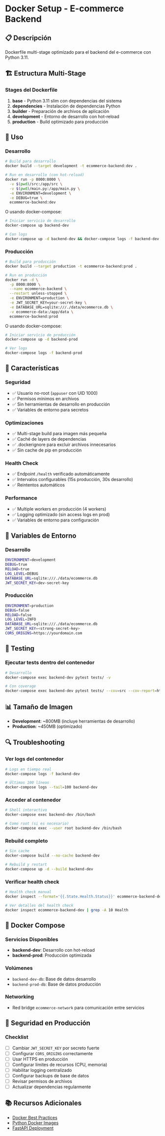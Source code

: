 # Docker Setup - E-commerce Backend

## 📋 Descripción

Dockerfile multi-stage optimizado para el backend del e-commerce con Python 3.11.

## 🏗️ Estructura Multi-Stage

### Stages del Dockerfile

1. **base** - Python 3.11 slim con dependencias del sistema
2. **dependencies** - Instalación de dependencias Python
3. **builder** - Preparación de archivos de aplicación
4. **development** - Entorno de desarrollo con hot-reload
5. **production** - Build optimizado para producción

## 🚀 Uso

### Desarrollo

```bash
# Build para desarrollo
docker build --target development -t ecommerce-backend:dev .

# Run en desarrollo (con hot-reload)
docker run -p 8000:8000 \
  -v $(pwd)/src:/app/src \
  -v $(pwd)/main.py:/app/main.py \
  -e ENVIRONMENT=development \
  -e DEBUG=true \
  ecommerce-backend:dev
```

O usando docker-compose:

```bash
# Iniciar servicio de desarrollo
docker-compose up backend-dev

# Con logs
docker-compose up -d backend-dev && docker-compose logs -f backend-dev
```

### Producción

```bash
# Build para producción
docker build --target production -t ecommerce-backend:prod .

# Run en producción
docker run -d \
  -p 8000:8000 \
  --name ecommerce-backend \
  --restart unless-stopped \
  -e ENVIRONMENT=production \
  -e JWT_SECRET_KEY=your-secret-key \
  -e DATABASE_URL=sqlite:///./data/ecommerce.db \
  -v ecommerce-data:/app/data \
  ecommerce-backend:prod
```

O usando docker-compose:

```bash
# Iniciar servicio de producción
docker-compose up -d backend-prod

# Ver logs
docker-compose logs -f backend-prod
```

## 🔧 Características

### Seguridad
- ✅ Usuario no-root (`appuser` con UID 1000)
- ✅ Permisos mínimos en archivos
- ✅ Sin herramientas de desarrollo en producción
- ✅ Variables de entorno para secretos

### Optimizaciones
- ✅ Multi-stage build para imagen más pequeña
- ✅ Caché de layers de dependencias
- ✅ .dockerignore para excluir archivos innecesarios
- ✅ Sin cache de pip en producción

### Health Check
- ✅ Endpoint `/health` verificado automáticamente
- ✅ Intervalos configurables (15s producción, 30s desarrollo)
- ✅ Reintentos automáticos

### Performance
- ✅ Multiple workers en producción (4 workers)
- ✅ Logging optimizado (sin access logs en prod)
- ✅ Variables de entorno para configuración

## 📝 Variables de Entorno

### Desarrollo

```bash
ENVIRONMENT=development
DEBUG=true
RELOAD=true
LOG_LEVEL=DEBUG
DATABASE_URL=sqlite:///./data/ecommerce.db
JWT_SECRET_KEY=dev-secret-key
```

### Producción

```bash
ENVIRONMENT=production
DEBUG=false
RELOAD=false
LOG_LEVEL=INFO
DATABASE_URL=sqlite:///./data/ecommerce.db
JWT_SECRET_KEY=<strong-secret-key>
CORS_ORIGINS=https://yourdomain.com
```

## 🧪 Testing

### Ejecutar tests dentro del contenedor

```bash
# Desarrollo
docker-compose exec backend-dev pytest tests/ -v

# Con coverage
docker-compose exec backend-dev pytest tests/ --cov=src --cov-report=html
```

## 📊 Tamaño de Imagen

- **Development**: ~800MB (incluye herramientas de desarrollo)
- **Production**: ~450MB (optimizado)

## 🔍 Troubleshooting

### Ver logs del contenedor

```bash
# Logs en tiempo real
docker-compose logs -f backend-dev

# Últimas 100 líneas
docker-compose logs --tail=100 backend-dev
```

### Acceder al contenedor

```bash
# Shell interactivo
docker-compose exec backend-dev /bin/bash

# Como root (si es necesario)
docker-compose exec --user root backend-dev /bin/bash
```

### Rebuild completo

```bash
# Sin cache
docker-compose build --no-cache backend-dev

# Rebuild y restart
docker-compose up -d --build backend-dev
```

### Verificar health check

```bash
# Health check manual
docker inspect --format='{{.State.Health.Status}}' ecommerce-backend-dev

# Ver detalles del health check
docker inspect ecommerce-backend-dev | grep -A 10 Health
```

## 🐳 Docker Compose

### Servicios Disponibles

- **backend-dev**: Desarrollo con hot-reload
- **backend-prod**: Producción optimizada

### Volúmenes

- `backend-dev-db`: Base de datos desarrollo
- `backend-prod-db`: Base de datos producción

### Networking

- Red bridge `ecommerce-network` para comunicación entre servicios

## 🚨 Seguridad en Producción

### Checklist

- [ ] Cambiar `JWT_SECRET_KEY` por secreto fuerte
- [ ] Configurar `CORS_ORIGINS` correctamente
- [ ] Usar HTTPS en producción
- [ ] Configurar límites de recursos (CPU, memoria)
- [ ] Habilitar logging centralizado
- [ ] Configurar backups de base de datos
- [ ] Revisar permisos de archivos
- [ ] Actualizar dependencias regularmente

## 📚 Recursos Adicionales

- [Docker Best Practices](https://docs.docker.com/develop/dev-best-practices/)
- [Python Docker Images](https://hub.docker.com/_/python)
- [FastAPI Deployment](https://fastapi.tiangolo.com/deployment/)

